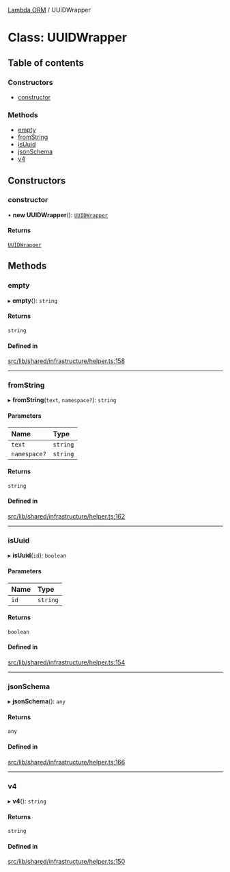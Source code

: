 [Lambda ORM](../README.md) / UUIDWrapper

# Class: UUIDWrapper

## Table of contents

### Constructors

- [constructor](UUIDWrapper.md#constructor)

### Methods

- [empty](UUIDWrapper.md#empty)
- [fromString](UUIDWrapper.md#fromstring)
- [isUuid](UUIDWrapper.md#isuuid)
- [jsonSchema](UUIDWrapper.md#jsonschema)
- [v4](UUIDWrapper.md#v4)

## Constructors

### constructor

• **new UUIDWrapper**(): [`UUIDWrapper`](UUIDWrapper.md)

#### Returns

[`UUIDWrapper`](UUIDWrapper.md)

## Methods

### empty

▸ **empty**(): `string`

#### Returns

`string`

#### Defined in

[src/lib/shared/infrastructure/helper.ts:158](https://github.com/lambda-orm/lambdaorm-base/blob/986eb2b1d63aa5000f6fe1e57b34c29825075831/src/lib/shared/infrastructure/helper.ts#L158)

___

### fromString

▸ **fromString**(`text`, `namespace?`): `string`

#### Parameters

| Name | Type |
| :------ | :------ |
| `text` | `string` |
| `namespace?` | `string` |

#### Returns

`string`

#### Defined in

[src/lib/shared/infrastructure/helper.ts:162](https://github.com/lambda-orm/lambdaorm-base/blob/986eb2b1d63aa5000f6fe1e57b34c29825075831/src/lib/shared/infrastructure/helper.ts#L162)

___

### isUuid

▸ **isUuid**(`id`): `boolean`

#### Parameters

| Name | Type |
| :------ | :------ |
| `id` | `string` |

#### Returns

`boolean`

#### Defined in

[src/lib/shared/infrastructure/helper.ts:154](https://github.com/lambda-orm/lambdaorm-base/blob/986eb2b1d63aa5000f6fe1e57b34c29825075831/src/lib/shared/infrastructure/helper.ts#L154)

___

### jsonSchema

▸ **jsonSchema**(): `any`

#### Returns

`any`

#### Defined in

[src/lib/shared/infrastructure/helper.ts:166](https://github.com/lambda-orm/lambdaorm-base/blob/986eb2b1d63aa5000f6fe1e57b34c29825075831/src/lib/shared/infrastructure/helper.ts#L166)

___

### v4

▸ **v4**(): `string`

#### Returns

`string`

#### Defined in

[src/lib/shared/infrastructure/helper.ts:150](https://github.com/lambda-orm/lambdaorm-base/blob/986eb2b1d63aa5000f6fe1e57b34c29825075831/src/lib/shared/infrastructure/helper.ts#L150)
